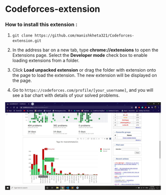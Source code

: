 # Codeforces-extension


<h3>How to install this extension : </h3>

1. `git clone https://github.com/manishkheta321/Codeforces-extension.git`


2. In the address bar on a new tab, type **chrome://extensions** to open the Extensions page. Select the **Developer mode** check box to enable loading extensions from a folder.

3. Click **Load unpacked extension** or drag the folder with extension onto the page to load the extension. The new extension will be displayed on the page.

4. Go to `https://codeforces.com/profile/[your_username]`, and you will see a bar chart with details of your solved problems.

![alt text](https://github.com/manishkheta321/Codeforces-extension/blob/main/codeforcesExtension.jpg)

